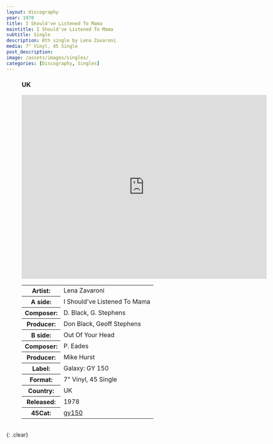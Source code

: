 ```yaml
---
layout: discography
year: 1978
title: I Should've Listened To Mama
maintitle: I Should've Listened To Mama
subtitle: Single
description: 8th single by Lena Zavaroni
media: 7" Vinyl, 45 Single
post_description: 
image: /assets/images/singles/
categories: [Discography, Singles]
---
```


<figure class="fig3">
<h3>UK</h3>
<p><div class="responsive-video"><iframe width="640px" height="480px" src="https://www.youtube.com/embed/?playlist=LAbu1dZeUH0,NYX-2xki--4&rel=0&showinfo=1" frameborder="0" allowfullscreen=""></iframe></div></p>
<figcaption>
<table>
<tr><th>Artist:</th><td>Lena Zavaroni</td></tr>
<tr class="split"><th>A side:</th><td>I Should've Listened To Mama</td></tr>
<tr><th>Composer:</th><td>D. Black, G. Stephens</td></tr>
<tr><th>Producer:</th><td>Don Black, Geoff Stephens</td></tr>
<tr class="split"><th>B side:</th><td>Out Of Your Head</td></tr>
<tr><th>Composer:</th><td>P. Eades</td></tr>
<tr><th>Producer:</th><td>Mike Hurst</td></tr>
<tr class="split"><th>Label:</th><td>Galaxy: GY 150</td></tr>
<tr><th>Format:</th><td>7" Vinyl, 45 Single</td></tr>
<tr><th>Country:</th><td>UK</td></tr>
<tr><th>Released:</th><td>1978</td></tr>
<tr class="split"><th>45Cat:</th><td><a class="external-link" href="http://www.45cat.com/record/gy150">gy150</a></td></tr>
</table>
</figcaption>
</figure>

<br />{: .clear}

